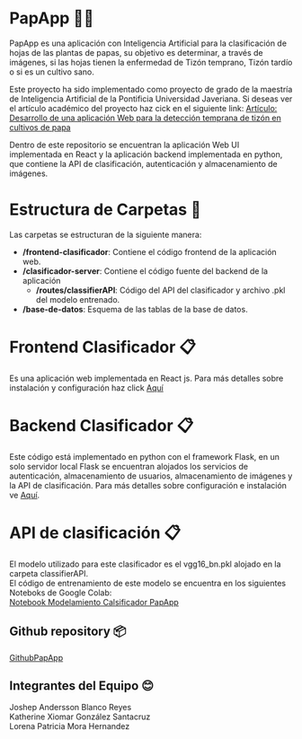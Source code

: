 # PapApp 🍃🍠

PapApp es una aplicación con Inteligencia Artificial para la clasificación de hojas de las plantas de papas, su objetivo es determinar, a través de imágenes, si las hojas tienen la enfermedad de Tizón temprano, Tizón tardío o si es un cultivo sano. 

Este proyecto ha sido implementado como proyecto de grado de la maestría de Inteligencia Artificial de la Pontificia Universidad Javeriana. Si deseas ver el artículo académico del proyecto haz cick en el siguiente link:
[Artículo: Desarrollo de una aplicación Web para la detección temprana de tizón en cultivos de papa](https://livejaverianaedu-my.sharepoint.com/:b:/g/personal/lorenamora_javeriana_edu_co/EWRiNSZrOrhOuHjOvNxHt8QBVyWLa_gstnHQ9tu2szDjkw)

Dentro de este repositorio se encuentran la aplicación Web UI implementada en React y la aplicación backend implementada en python, que contiene la API de clasificación, autenticación y almacenamiento de imágenes. 

# Estructura de Carpetas 📂

Las carpetas se estructuran de la siguiente manera:

- **/frontend-clasificador**: Contiene el código frontend de la aplicación web.
- **/clasificador-server**: Contiene el código fuente del backend de la aplicación
  - **/routes/classifierAPI**: Código del API del clasificador y archivo .pkl del modelo entrenado.
- **/base-de-datos**: Esquema de las tablas de la base de datos.  

# Frontend Clasificador 📋
Es una aplicación web implementada en React js. Para más detalles sobre instalación y configuración haz click [Aquí](./frontend-clasificador/README.md) 

# Backend Clasificador 📋
Este código está implementado en python con el framework Flask, en un solo servidor local Flask se encuentran alojados los servicios de autenticación, almacenamiento de usuarios, almacenamiento de imágenes y la API de clasificación. Para más detalles sobre configuración e instalación ve [Aquí](./clasificador-server/README.md).

# API de clasificación 📋
El modelo utilizado para este clasificador es el vgg16_bn.pkl alojado en la carpeta classifierAPI.  
El código de entrenamiento de este modelo se encuentra en los siguientes Noteboks de Google Colab:  
[Notebook Modelamiento Calsificador PapApp](https://colab.research.google.com/drive/1wdVdsFGMSdNB2Js1fX62ARRtDHfRyVQE?usp=sharing) 
 
## Github repository 📦

[GithubPapApp](https://github.com/katherinegonzalez/ClasificadorTizonTemprano)

## Integrantes del Equipo 😊

Joshep Andersson Blanco Reyes  
Katherine Xiomar González Santacruz  
Lorena Patricia Mora Hernandez  



